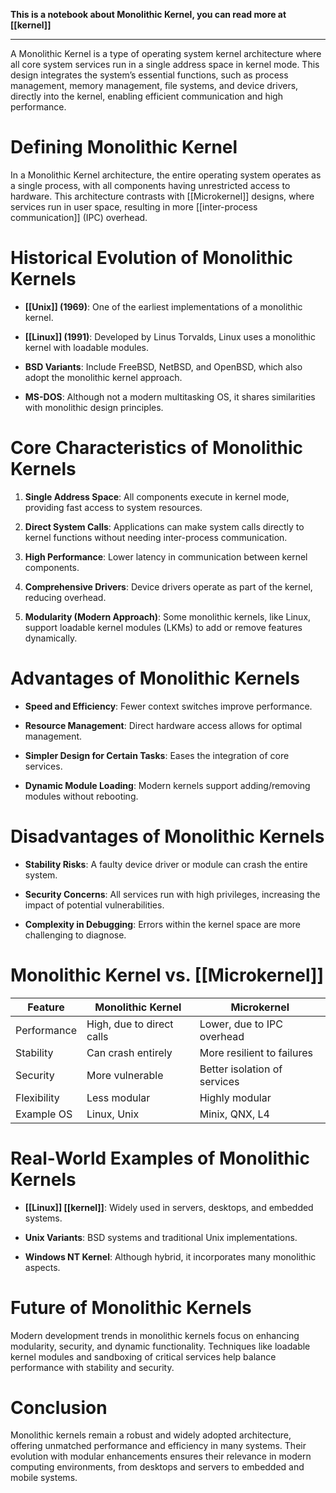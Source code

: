 **This is a notebook about Monolithic Kernel, you can read more at [[kernel]]**

---
A Monolithic Kernel is a type of operating system kernel architecture where all core system services run in a single address space in kernel mode. This design integrates the system’s essential functions, such as process management, memory management, file systems, and device drivers, directly into the kernel, enabling efficient communication and high performance.

# Defining Monolithic Kernel

In a Monolithic Kernel architecture, the entire operating system operates as a single process, with all components having unrestricted access to hardware. This architecture contrasts with [[Microkernel]] designs, where services run in user space, resulting in more [[inter-process communication]] (IPC) overhead.

# Historical Evolution of Monolithic Kernels

- **[[Unix]] (1969)**: One of the earliest implementations of a monolithic kernel.
    
- **[[Linux]] (1991)**: Developed by Linus Torvalds, Linux uses a monolithic kernel with loadable modules.
    
- **BSD Variants**: Include FreeBSD, NetBSD, and OpenBSD, which also adopt the monolithic kernel approach.
    
- **MS-DOS**: Although not a modern multitasking OS, it shares similarities with monolithic design principles.
    

# Core Characteristics of Monolithic Kernels

1. **Single Address Space**: All components execute in kernel mode, providing fast access to system resources.
    
2. **Direct System Calls**: Applications can make system calls directly to kernel functions without needing inter-process communication.
    
3. **High Performance**: Lower latency in communication between kernel components.
    
4. **Comprehensive Drivers**: Device drivers operate as part of the kernel, reducing overhead.
    
5. **Modularity (Modern Approach)**: Some monolithic kernels, like Linux, support loadable kernel modules (LKMs) to add or remove features dynamically.
    

# Advantages of Monolithic Kernels

- **Speed and Efficiency**: Fewer context switches improve performance.
    
- **Resource Management**: Direct hardware access allows for optimal management.
    
- **Simpler Design for Certain Tasks**: Eases the integration of core services.
    
- **Dynamic Module Loading**: Modern kernels support adding/removing modules without rebooting.
    

# Disadvantages of Monolithic Kernels

- **Stability Risks**: A faulty device driver or module can crash the entire system.
    
- **Security Concerns**: All services run with high privileges, increasing the impact of potential vulnerabilities.
    
- **Complexity in Debugging**: Errors within the kernel space are more challenging to diagnose.
    

# Monolithic Kernel vs. [[Microkernel]]

|Feature|Monolithic Kernel|Microkernel|
|---|---|---|
|Performance|High, due to direct calls|Lower, due to IPC overhead|
|Stability|Can crash entirely|More resilient to failures|
|Security|More vulnerable|Better isolation of services|
|Flexibility|Less modular|Highly modular|
|Example OS|Linux, Unix|Minix, QNX, L4|

# Real-World Examples of Monolithic Kernels

- **[[Linux]] [[kernel]]**: Widely used in servers, desktops, and embedded systems.
    
- **Unix Variants**: BSD systems and traditional Unix implementations.
    
- **Windows NT Kernel**: Although hybrid, it incorporates many monolithic aspects.
    

# Future of Monolithic Kernels

Modern development trends in monolithic kernels focus on enhancing modularity, security, and dynamic functionality. Techniques like loadable kernel modules and sandboxing of critical services help balance performance with stability and security.

# Conclusion

Monolithic kernels remain a robust and widely adopted architecture, offering unmatched performance and efficiency in many systems. Their evolution with modular enhancements ensures their relevance in modern computing environments, from desktops and servers to embedded and mobile systems.